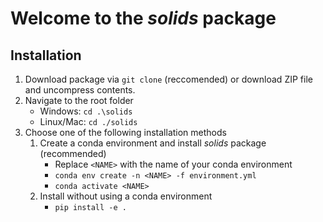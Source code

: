 # Welcome to the *solids* package

## Installation

1. Download package via `git clone` (reccomended) or download ZIP file and uncompress contents.
1. Navigate to the root folder
    - Windows: `cd .\solids`
    - Linux/Mac: `cd ./solids`
1. Choose one of the following installation methods
    1. Create a conda environment and install *solids* package (recommended)
        - Replace `<NAME>` with the name of your conda environment
        - `conda env create -n <NAME> -f environment.yml` 
        - `conda activate <NAME>`
    1. Install without using a conda environment
        - `pip install -e .`
